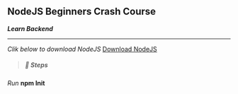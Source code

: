 ## NodeJS Beginners Crash Course

**_Learn Backend_**

---

_Clik below to download NodeJS_
[Download NodeJS](https://www.nodejs.org/en/download)

> ##### :diamond_shape_with_a_dot_inside: Steps

_Run_ **npm Init**
